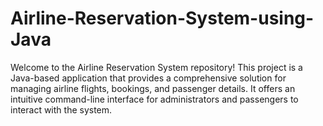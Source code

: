 # Airline-Reservation-System-using-Java
Welcome to the Airline Reservation System repository! This project is a Java-based application that provides a comprehensive solution for managing airline flights, bookings, and passenger details. It offers an intuitive command-line interface for administrators and passengers to interact with the system.
